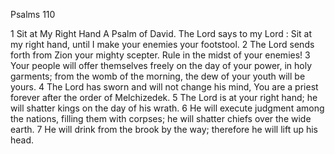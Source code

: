 Psalms 110

1	Sit at My Right Hand A Psalm of David. The Lord says to my Lord : Sit at my right hand, until I make your enemies your footstool.
2	The Lord sends forth from Zion your mighty scepter. Rule in the midst of your enemies!
3	Your people will offer themselves freely on the day of your power, in holy garments; from the womb of the morning, the dew of your youth will be yours.
4	The Lord has sworn and will not change his mind, You are a priest forever after the order of Melchizedek.
5	The Lord is at your right hand; he will shatter kings on the day of his wrath.
6	He will execute judgment among the nations, filling them with corpses; he will shatter chiefs over the wide earth.
7	He will drink from the brook by the way; therefore he will lift up his head.


